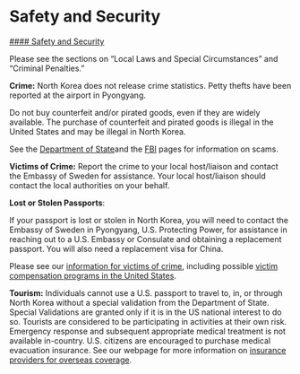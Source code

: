 # Safety and Security

[#### Safety and Security](javascript:void(0); "Safety and Security")

Please see the sections on “Local Laws and Special Circumstances” and “Criminal Penalties.”

**Crime:** North Korea does not release crime statistics. Petty thefts have been reported at the airport in Pyongyang.

Do not buy counterfeit and/or pirated goods, even if they are widely available. The purchase of counterfeit and pirated goods is illegal in the United States and may be illegal in North Korea.

See the [Department of State](http://travel.state.gov/content/passports/english/emergencies/scams.html)and the [FBI](http://www.fbi.gov/scams-safety/fraud) pages for information on scams.

**Victims of Crime:** Report the crime to your local host/liaison and contact the Embassy of Sweden for assistance. Your local host/liaison should contact the local authorities on your behalf.

**Lost or Stolen Passports**:

If your passport is lost or stolen in North Korea, you will need to contact the Embassy of Sweden in Pyongyang, U.S. Protecting Power, for assistance in reaching out to a U.S. Embassy or Consulate and obtaining a replacement passport. You will also need a replacement visa for China.

Please see our [information for victims of crime](http://travel.state.gov/content/passports/en/emergencies/victims.html), including possible [victim compensation programs in the United States](https://travel.state.gov/content/passports/en/emergencies/victims.html).

**Tourism:** Individuals cannot use a U.S. passport to travel to, in, or through North Korea without a special validation from the Department of State. Special Validations are granted only if it is in the US national interest to do so. Tourists are considered to be participating in activities at their own risk. Emergency response and subsequent appropriate medical treatment is not available in-country. U.S. citizens are encouraged to purchase medical evacuation insurance. See our webpage for more information on [insurance providers for overseas coverage](https://travel.state.gov/content/travel/en/international-travel/before-you-go/your-health-abroad/insurance-providers-overseas.html "Insurance Providers for Overseas Coverage").
